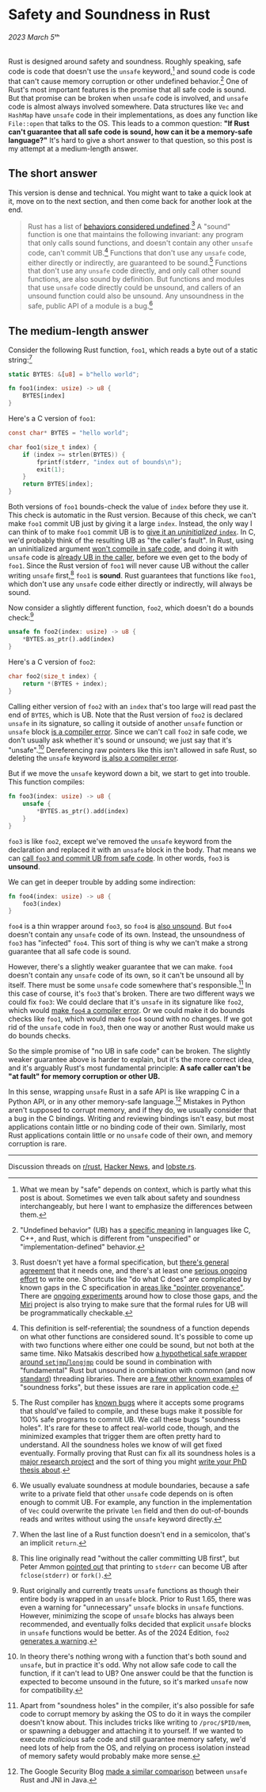 # Safety and Soundness in Rust
###### 2023 March 5ᵗʰ

Rust is designed around safety and soundness. Roughly speaking, safe code is
code that doesn't use the `unsafe` keyword,[^safe_meanings] and sound code is
code that can't cause memory corruption or other undefined
behavior.[^undefined_behavior] One of Rust's most important features is the
promise that all safe code is sound. But that promise can be broken when
`unsafe` code is involved, and `unsafe` code is almost always involved
somewhere. Data structures like `Vec` and `HashMap` have `unsafe` code in their
implementations, as does any function like `File::open` that talks to the OS.
This leads to a common question: **"If Rust can't guarantee that all safe code
is sound, how can it be a memory-safe language?"** It's hard to give a short
answer to that question, so this post is my attempt at a medium-length answer.

## The short answer

This version is dense and technical. You might want to take a quick look at it,
move on to the next section, and then come back for another look at the end.

> Rust has a list of [behaviors considered
> undefined](https://doc.rust-lang.org/reference/behavior-considered-undefined.html).[^formal_spec]
> A "sound" function is one that maintains the following invariant: any program
> that only calls sound functions, and doesn't contain any other `unsafe` code,
> can't commit UB.[^self_referential] Functions that don't use any `unsafe`
> code, either directly or indirectly, are guaranteed to be
> sound.[^soundness_holes] Functions that don't use any `unsafe` code
> directly, and only call other sound functions, are also sound by definition.
> But functions and modules that use `unsafe` code directly could be unsound,
> and callers of an unsound function could also be unsound. Any unsoundness in
> the safe, public API of a module is a bug.[^module_soundness]

## The medium-length answer

Consider the following Rust function, `foo1`, which reads a byte out of a
static string:[^implicit_return]

```rust
static BYTES: &[u8] = b"hello world";

fn foo1(index: usize) -> u8 {
    BYTES[index]
}
```

Here's a C version of `foo1`:

```c
const char* BYTES = "hello world";

char foo1(size_t index) {
    if (index >= strlen(BYTES)) {
        fprintf(stderr, "index out of bounds\n");
        exit(1);
    }
    return BYTES[index];
}
```

Both versions of `foo1` bounds-check the value of `index` before they use it.
This check is automatic in the Rust version. Because of this check, we can't
make `foo1` commit UB just by giving it a large `index`. Instead, the only way
I can think of to make `foo1` commit UB is to [give it an _uninitialized_
`index`][uninitialized_index]. In C, we'd probably think of the resulting UB as
"the caller's fault". In Rust, using an uninitialized argument [won't compile
in safe code][safe_code], and doing it with `unsafe` code is [already UB in the
caller][in_the_caller], before we even get to the body of `foo1`. Since the
Rust version of `foo1` will never cause UB without the caller writing `unsafe`
first,[^fclose] `foo1` is **sound**. Rust guarantees that functions like
`foo1`, which don't use any `unsafe` code either directly or indirectly, will
always be sound.

[uninitialized_index]: <https://godbolt.org/#g:!((g:!((g:!((h:codeEditor,i:(filename:'1',fontScale:14,fontUsePx:'0',j:1,lang:___c,selection:(endColumn:2,endLineNumber:19,positionColumn:2,positionLineNumber:19,selectionStartColumn:2,selectionStartLineNumber:19,startColumn:2,startLineNumber:19),source:'%23include+%3Cstddef.h%3E%0A%23include+%3Cstdio.h%3E%0A%23include+%3Cstdlib.h%3E%0A%23include+%3Cstring.h%3E%0A%0Aconst+char*+BYTES+%3D+%22hello+world%22%3B%0A%0Achar+foo1(size_t+index)+%7B%0A++++if+(index+%3E%3D+strlen(BYTES))+%7B%0A++++++++fprintf(stderr,+%22index+out+of+bounds%5Cn%22)%3B%0A++++++++exit(1)%3B%0A++++%7D%0A++++return+BYTES%5Bindex%5D%3B%0A%7D%0A%0Aint+main()+%7B%0A++++size_t+index%3B+//+uninitialized!!%0A++++foo1(index)%3B%0A%7D'),l:'5',n:'0',o:'C+source+%231',t:'0')),k:50,l:'4',n:'0',o:'',s:0,t:'0'),(g:!((h:executor,i:(argsPanelShown:'1',compilationPanelShown:'0',compiler:cclang1500,compilerName:'',compilerOutShown:'0',execArgs:'',execStdin:'',fontScale:14,fontUsePx:'0',j:1,lang:___c,libs:!(),options:'-fsanitize%3Dmemory',overrides:!(),runtimeTools:!(),source:1,stdinPanelShown:'1',tree:'1',wrap:'1'),l:'5',n:'0',o:'Executor+x86-64+clang+15.0.0+(C,+Editor+%231)',t:'0')),k:50,l:'4',n:'0',o:'',s:0,t:'0')),l:'2',n:'0',o:'',t:'0')),version:4>

[safe_code]: https://play.rust-lang.org/?version=stable&mode=debug&edition=2021&code=static+BYTES%3A+%26%5Bu8%5D+%3D+b%22hello+world%22%3B%0A%0Afn+foo1%28index%3A+usize%29+-%3E+u8+%7B%0A++++BYTES%5Bindex%5D%0A%7D%0A%0Afn+main%28%29+%7B%0A++++let+index%3B+%2F%2F+uninitialized%0A++++foo1%28index%29%3B%0A%7D%0A

[in_the_caller]: https://play.rust-lang.org/?version=stable&mode=debug&edition=2021&code=use+std%3A%3Amem%3A%3AMaybeUninit%3B%0Ause+std%3A%3Aptr%3A%3Acopy_nonoverlapping%3B%0A%0Afn+foo1%28_index%3A+usize%29+%7B%0A++++%2F%2F+The+body+here+doesn%27t+matter.+In+this+example+it%27s+empty.%0A%7D%0A%0Afn+main%28%29+%7B%0A++++%2F%2F+Note+that+we+*don%27t*+use+mem%3A%3Aunitialized%28%29+or+MaybeUninit%3A%3Aassume_init%28%29%0A++++%2F%2F+here%2C+because+we+want+to+demonstrate+UB+on+line+22+below%2C+and+either+of%0A++++%2F%2F+those+approaches+would+actually+be+UB+right+here%2C+because+returning+an%0A++++%2F%2F+uninitialized+integer+is+considered+%22using%22+it+%28today%29.%0A++++let+mut+index+%3D+0%3B%0A%0A++++%2F%2F+Copy+an+uninitialized+value+into+%60index%60.+Because+%60copy_nonoverlapping%60%0A++++%2F%2F+is+allowed+to+handle+uninitialized+values%2C+this+isn%27t+per+se+UB+%28today%29.%0A++++%2F%2F+The+C+equivalent+of+%60copy_nonoverlapping%60+is+%60memcpy%60.%0A++++unsafe+%7B%0A++++++++copy_nonoverlapping%28MaybeUninit%3A%3Auninit%28%29.as_ptr%28%29%2C+%26mut+index%2C+1%29%3B%0A++++%7D%0A%0A++++%2F%2F+Even+though+the+body+of+%60foo1%60+is+empty%2C+calling+it+with+an+uninitialized%0A++++%2F%2F+argument+is+UB+%28today%29.+If+you+run+this+with+Tools-%3EMiri+above%2C+it+fails%0A++++%2F%2F+on+this+line.%0A++++foo1%28index%29%3B%0A%7D%0A

Now consider a slightly different function, `foo2`, which doesn't do a bounds
check:[^unsafe_block_in_unsafe_function]

[^unsafe_block_in_unsafe_function]: Rust originally and currently treats
    `unsafe` functions as though their entire body is wrapped in an `unsafe`
    block. Prior to Rust 1.65, there was even a warning for "unnecessary"
    `unsafe` blocks in `unsafe` functions. However, minimizing the scope of
    `unsafe` blocks has always been recommended, and eventually folks decided
    that explicit `unsafe` blocks in `unsafe` functions would be better. As of
    the 2024 Edition, `foo2` [generates a warning].

[generates a warning]: https://play.rust-lang.org/?version=stable&mode=debug&edition=2024&code=static+BYTES%3A+%26%5Bu8%5D+%3D+b%22hello+world%22%3B%0A%0Apub+unsafe+fn+foo2%28index%3A+usize%29+-%3E+u8+%7B%0A++++*BYTES.as_ptr%28%29.add%28index%29%0A%7D

```rust
unsafe fn foo2(index: usize) -> u8 {
    *BYTES.as_ptr().add(index)
}
```

Here's a C version of `foo2`:

```c
char foo2(size_t index) {
    return *(BYTES + index);
}
```

Calling either version of `foo2` with an `index` that's too large will read
past the end of `BYTES`, which is UB. Note that the Rust version of `foo2` is
declared `unsafe` in its signature, so calling it outside of another `unsafe`
function or `unsafe` block [is a compiler error]. Since we can't call `foo2` in
safe code, we don't usually ask whether it's sound or unsound; we just say that
it's "unsafe".[^unsafe_and_sound] Dereferencing raw pointers like this isn't
allowed in safe Rust, so deleting the `unsafe` keyword [is also a compiler
error].

[is a compiler error]: https://play.rust-lang.org/?version=stable&mode=debug&edition=2021&code=static+BYTES%3A+%26%5Bu8%5D+%3D+b%22hello+world%22%3B%0A%0Aunsafe+fn+foo2%28index%3A+usize%29+-%3E+u8+%7B%0A++++*BYTES.as_ptr%28%29.add%28index%29%0A%7D%0A%0Afn+main%28%29+%7B%0A++++foo2%280%29%3B%0A%7D%0A

[is also a compiler error]: https://play.rust-lang.org/?version=stable&mode=debug&edition=2021&code=static+BYTES%3A+%26%5Bu8%5D+%3D+b%22hello+world%22%3B%0A%0Afn+foo2%28index%3A+usize%29+-%3E+u8+%7B%0A++++*BYTES.as_ptr%28%29.wrapping_add%28index%29%0A%7D

But if we move the `unsafe` keyword down a bit, we start to get into trouble.
This function compiles:

```rust
fn foo3(index: usize) -> u8 {
    unsafe {
        *BYTES.as_ptr().add(index)
    }
}
```

`foo3` is like `foo2`, except we've removed the `unsafe` keyword from the
declaration and replaced it with an `unsafe` block in the body. That means we
can [call `foo3` and commit UB from safe code][commit_ub]. In other words,
`foo3` is **unsound**.

[commit_ub]: https://play.rust-lang.org/?version=stable&mode=debug&edition=2021&code=static+BYTES%3A+%26%5Bu8%5D+%3D+b%22hello+world%22%3B%0A%0Afn+foo3%28index%3A+usize%29+-%3E+u8+%7B%0A++++unsafe+%7B%0A++++++++*BYTES.as_ptr%28%29.add%28index%29%0A++++%7D%0A%7D%0A%0Afn+main%28%29+%7B%0A++++%2F%2F+Use+an+index+that%27s+way+too+large.+In+debug+mode%2C+this+will+segfault.+If%0A++++%2F%2F+you+run+it+with+Tools+-%3E+Miri+in+the+top+right%2C+Miri+will+print+an%0A++++%2F%2F+%22out-of-bounds+pointer+arithmetic%22+error.%0A++++foo3%280xffffffff%29%3B%0A%7D%0A

We can get in deeper trouble by adding some indirection:

```rust
fn foo4(index: usize) -> u8 {
    foo3(index)
}
```

`foo4` is a thin wrapper around `foo3`, so `foo4` is [also
unsound].
But `foo4` doesn't contain any `unsafe` code of its own. Instead, the
unsoundness of `foo3` has "infected" `foo4`. This sort of thing is why we can't
make a strong guarantee that all safe code is sound.

[also unsound]: https://play.rust-lang.org/?version=stable&mode=debug&edition=2021&code=static+BYTES%3A+%26%5Bu8%5D+%3D+b%22hello+world%22%3B%0A%0Afn+foo3%28index%3A+usize%29+-%3E+u8+%7B%0A++++unsafe+%7B%0A++++++++*BYTES.as_ptr%28%29.add%28index%29%0A++++%7D%0A%7D%0A%0Afn+foo4%28index%3A+usize%29+-%3E+u8+%7B%0A++++foo3%28index%29%0A%7D%0A%0Afn+main%28%29+%7B%0A++++%2F%2F+Use+an+index+that%27s+way+too+large.+In+debug+mode%2C+this+will+segfault.+If%0A++++%2F%2F+you+run+it+with+Tools+-%3E+Miri+in+the+top+right%2C+Miri+will+print+an%0A++++%2F%2F+%22out-of-bounds+pointer+arithmetic%22+error.%0A++++foo4%280xffffffff%29%3B%0A%7D%0A

However, there's a slightly weaker guarantee that we can make. `foo4` doesn't
contain any `unsafe` code of its own, so it can't be unsound all by itself.
There must be some `unsafe` code somewhere that's
responsible.[^weird_exceptions] In this case of course, it's `foo3` that's
broken. There are two different ways we could fix `foo3`: We could declare that
it's `unsafe` in its signature like `foo2`, which would [make `foo4` a compiler
error][compiler_error]. Or we could make it do bounds checks like `foo1`, which
would make `foo4` sound with no changes. If we got rid of the `unsafe` code in
`foo3`, then one way or another Rust would make us do bounds checks.

[compiler_error]: https://play.rust-lang.org/?version=stable&mode=debug&edition=2021&code=static+BYTES%3A+%26%5Bu8%5D+%3D+b%22hello+world%22%3B%0A%0Aunsafe+fn+foo3%28index%3A+usize%29+-%3E+u8+%7B%0A++++*BYTES.as_ptr%28%29.add%28index%29%0A%7D%0A%0Afn+foo4%28index%3A+usize%29+-%3E+u8+%7B%0A++++foo3%28index%29%0A%7D

So the simple promise of "no UB in safe code" can be broken. The slightly
weaker guarantee above is harder to explain, but it's the more correct idea,
and it's arguably Rust's most fundamental principle: **A safe caller can't be
"at fault" for memory corruption or other UB.**

In this sense, wrapping `unsafe` Rust in a safe API is like wrapping C
in a Python API, or in any other memory-safe language.[^google_jni]
Mistakes in Python aren't supposed to corrupt memory, and if they do,
we usually consider that a bug in the C bindings. Writing and reviewing
bindings isn't easy, but most applications contain little or no binding code of
their own. Similarly, most Rust applications contain little or no `unsafe` code
of their own, and memory corruption is rare.

---

Discussion threads on
[r/rust](https://www.reddit.com/r/rust/comments/11j8k8d/safety_and_soundness_in_rust/?),
[Hacker News](https://news.ycombinator.com/item?id=35032915), and
[lobste.rs](https://lobste.rs/s/tpstyz/safety_soundness_rust).

[^safe_meanings]: What we mean by "safe" depends on context, which is partly
  what this post is about. Sometimes we even talk about safety and soundness
  interchangeably, but here I want to emphasize the differences between them.

[^undefined_behavior]: "Undefined behavior" (UB) has a [specific
  meaning](https://en.wikipedia.org/wiki/Undefined_behavior) in languages like
  C, C++, and Rust, which is different from "unspecified" or
  "implementation-defined" behavior.

[^formal_spec]: Rust doesn't yet have a formal specification, but [there's
  general agreement](https://blog.m-ou.se/rust-standard/) that it needs one,
  and there's at least one [serious ongoing
  effort](https://ferrous-systems.com/ferrocene/) to write one. Shortcuts like
  "do what C does" are complicated by known gaps in the C specification in
  [areas like "pointer
  provenance"](https://www.ralfj.de/blog/2020/12/14/provenance.html). There are
  [ongoing experiments](https://github.com/rust-lang/rust/issues/95228) around
  how to close those gaps, and the [Miri](https://github.com/rust-lang/miri)
  project is also trying to make sure that the formal rules for UB will be
  programmatically checkable.

[^self_referential]: This definition is self-referential; the soundness of a
  function depends on what other functions are considered sound. It's possible
  to come up with two functions where either one could be sound, but not both
  at the same time. Niko Matsakis described how [a hypothetical safe wrapper
  around
  `setjmp`/`longjmp`](http://smallcultfollowing.com/babysteps/blog/2016/10/02/observational-equivalence-and-unsafe-code/#composing-unsafe-abstractions)
  could be sound in combination with "fundamental" Rust but unsound in
  combination with common (and now
  [standard](https://doc.rust-lang.org/stable/std/thread/fn.scope.html))
  threading libraries. There are [a few other known
  examples](https://github.com/rust-lang/unsafe-code-guidelines/issues/379) of
  "soundness forks", but these issues are rare in application code.

[^soundness_holes]: The Rust compiler has [known
  bugs](https://github.com/rust-lang/rust/issues/25860) where it
  accepts some programs that should've failed to compile, and these bugs make
  it possible for 100% safe programs to commit UB. We call these bugs
  "soundness holes". It's rare for these to affect real-world code, though, and
  the minimized examples that trigger them are often pretty hard to understand.
  All the soundness holes we know of will get fixed eventually. Formally
  proving that Rust can fix all its soundness holes is a [major research
  project](https://plv.mpi-sws.org/rustbelt/) and the sort of thing you might
  [write your PhD thesis about](https://research.ralfj.de/thesis.html).

[^module_soundness]: We usually evaluate soundness at module boundaries,
  because a safe write to a private field that other `unsafe` code depends on
  is often enough to commit UB. For example, any function in the implementation
  of `Vec` could overwrite the private `len` field and then do out-of-bounds
  reads and writes without using the `unsafe` keyword directly.

[^implicit_return]: When the last line of a Rust function doesn't end in a
  semicolon, that's an implicit `return`.

[^fclose]: This line originally read "without the caller committing UB first",
  but Peter Ammon [pointed out](https://news.ycombinator.com/item?id=35035347)
  that printing to `stderr` can become UB after `fclose(stderr)` or `fork()`.

[^unsafe_and_sound]: In theory there's nothing wrong with a function that's
  both sound and `unsafe`, but in practice it's odd. Why not allow safe code to
  call the function, if it can't lead to UB? One answer could be that the
  function is expected to become unsound in the future, so it's marked `unsafe`
  now for compatibility.

[^weird_exceptions]: Apart from "soundness holes" in the compiler, it's also
  possible for safe code to corrupt memory by asking the OS to do it in ways
  the compiler doesn't know about. This includes tricks like writing to
  `/proc/$PID/mem`, or spawning a debugger and attaching it to yourself. If we
  wanted to execute _malicious_ safe code and still guarantee memory safety,
  we'd need lots of help from the OS, and relying on process isolation instead
  of memory safety would probably make more sense.

[^google_jni]: The Google Security Blog [made a similar
  comparison](https://security.googleblog.com/2022/12/memory-safe-languages-in-android-13.html)
  between `unsafe` Rust and JNI in Java.
